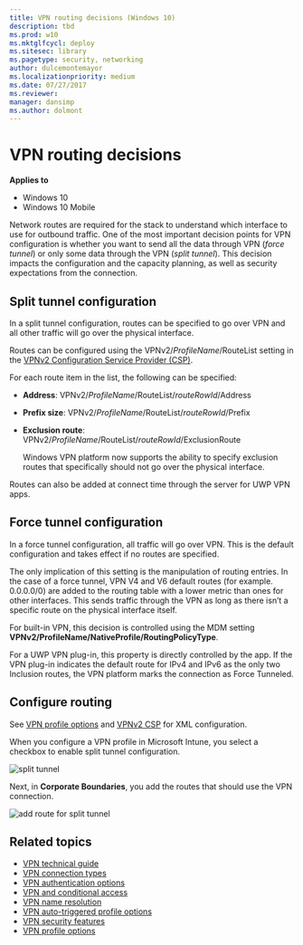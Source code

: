 ```yaml
---
title: VPN routing decisions (Windows 10)
description: tbd
ms.prod: w10
ms.mktglfcycl: deploy
ms.sitesec: library
ms.pagetype: security, networking
author: dulcemontemayor
ms.localizationpriority: medium
ms.date: 07/27/2017
ms.reviewer: 
manager: dansimp
ms.author: dolmont
---
```


# VPN routing decisions

**Applies to**
-   Windows 10
-   Windows 10 Mobile

Network routes are required for the stack to understand which interface to use for outbound traffic. One of the most important decision points for VPN configuration is whether you want to send all the data through VPN (*force tunnel*) or only some data through the VPN (*split tunnel*). This decision impacts the configuration and the capacity planning, as well as security expectations from the connection. 

## Split tunnel configuration

In a split tunnel configuration, routes can be specified to go over VPN and all other traffic will go over the physical interface. 

Routes can be configured using the VPNv2/*ProfileName*/RouteList setting in the [VPNv2 Configuration Service Provider (CSP)](https://msdn.microsoft.com/library/windows/hardware/dn914776.aspx).
 
For each route item in the list, the following can be specified: 

- **Address**: VPNv2/*ProfileName*/RouteList/*routeRowId*/Address
- **Prefix size**: VPNv2/*ProfileName*/RouteList/*routeRowId*/Prefix
- **Exclusion route**: VPNv2/*ProfileName*/RouteList/*routeRowId*/ExclusionRoute
   
   Windows VPN platform now supports the ability to specify exclusion routes that specifically should not go over the physical interface. 

Routes can also be added at connect time through the server for UWP VPN apps.  

## Force tunnel configuration

In a force tunnel configuration, all traffic will go over VPN. This is the default configuration and takes effect if no routes are specified. 

The only implication of this setting is the manipulation of routing entries. In the case of a force tunnel, VPN V4 and V6 default routes (for example. 0.0.0.0/0) are added to the routing table with a lower metric than ones for other interfaces. This sends traffic through the VPN as long as there isn’t a specific route on the physical interface itself. 

For built-in VPN, this decision is controlled using the MDM setting **VPNv2/ProfileName/NativeProfile/RoutingPolicyType**.

For a UWP VPN plug-in, this property is directly controlled by the app. If the VPN plug-in indicates the default route for IPv4 and IPv6 as the only two Inclusion routes, the VPN platform marks the connection as Force Tunneled. 

## Configure routing

See [VPN profile options](vpn-profile-options.md) and [VPNv2 CSP](https://msdn.microsoft.com/library/windows/hardware/dn914776.aspx) for XML configuration. 

When you configure a VPN profile in Microsoft Intune, you select a checkbox to enable split tunnel configuration.

![split tunnel](images/vpn-split.png)

Next, in **Corporate Boundaries**, you add the routes that should use the VPN connection.   
  
![add route for split tunnel](images/vpn-split-route.png)


## Related topics

- [VPN technical guide](vpn-guide.md)
- [VPN connection types](vpn-connection-type.md)
- [VPN authentication options](vpn-authentication.md)
- [VPN and conditional access](vpn-conditional-access.md)
- [VPN name resolution](vpn-name-resolution.md)
- [VPN auto-triggered profile options](vpn-auto-trigger-profile.md)
- [VPN security features](vpn-security-features.md)
- [VPN profile options](vpn-profile-options.md)
